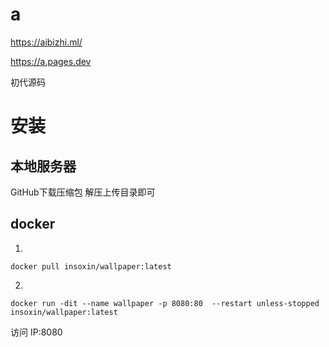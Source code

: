 # a


https://aibizhi.ml/

https://a.pages.dev

初代源码

# 安装

## 本地服务器

GitHub下载压缩包 解压上传目录即可

## docker

1.
```
docker pull insoxin/wallpaper:latest
```
2.
```
docker run -dit --name wallpaper -p 8080:80  --restart unless-stopped insoxin/wallpaper:latest

```

访问 IP:8080
